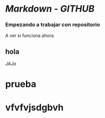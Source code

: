 # _Markdown - GITHUB_
### Empezando a trabajar con repositorio

A ver si funciona ahora

## hola


*JAJa*
# prueba 
# vfvfvjsdgbvh